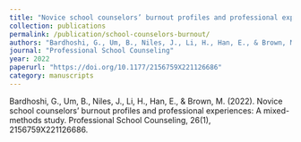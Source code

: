 ```yaml
---
title: "Novice school counselors’ burnout profiles and professional experiences: A mixed methods study"
collection: publications
permalink: /publication/school-counselors-burnout/
authors: "Bardhoshi, G., Um, B., Niles, J., Li, H., Han, E., & Brown, M."
journal: "Professional School Counseling"
year: 2022
paperurl: "https://doi.org/10.1177/2156759X221126686"
category: manuscripts
---
```

Bardhoshi, G., Um, B., Niles, J., Li, H., Han, E., & Brown, M. (2022). Novice school counselors’ burnout profiles and professional experiences: A mixed-methods study. Professional School Counseling, 26(1), 2156759X221126686.
